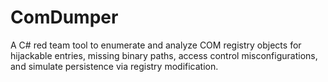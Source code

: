 # ComDumper
A C# red team tool to enumerate and analyze COM registry objects for hijackable entries, missing binary paths, access control misconfigurations, and simulate persistence via registry modification.
